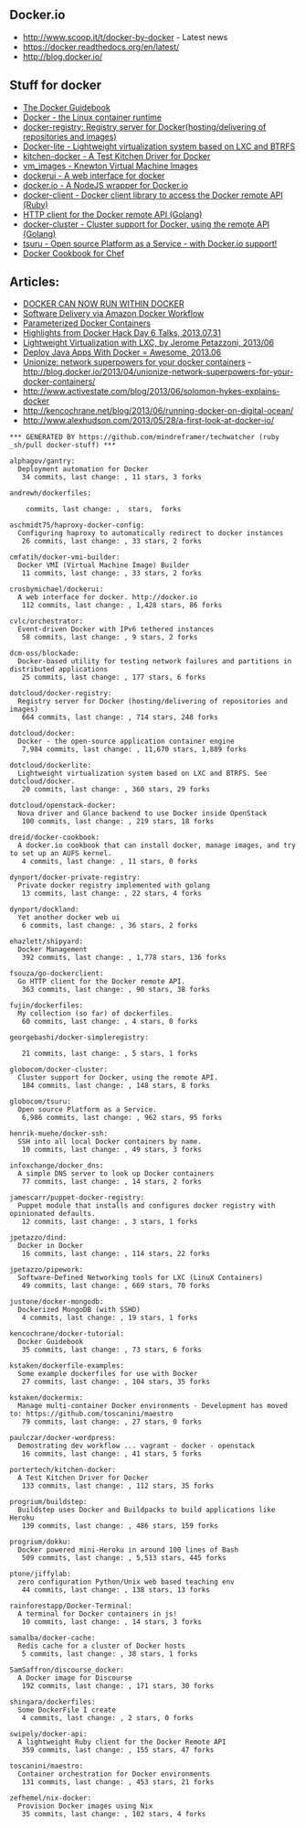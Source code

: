 ## Docker.io
  - http://www.scoop.it/t/docker-by-docker - Latest news
  - https://docker.readthedocs.org/en/latest/
  - http://blog.docker.io/


## Stuff for docker
  - [The Docker Guidebook](http://kencochrane.net/blog/2013/08/the-docker-guidebook/)
  - [Docker - the Linux container runtime](https://github.com/dotcloud/docker)
  - [docker-registry: Registry server for Docker(hosting/delivering of repositories and images)](https://github.com/dotcloud/docker-registry)
  - [Docker-lite - Lightweight virtualization system based on LXC and BTRFS](https://github.com/dotcloud/dockerlite.git)
  - [kitchen-docker - A Test Kitchen Driver for Docker](https://github.com/portertech/kitchen-docker)
  - [vm_images - Knewton Virtual Machine Images](https://github.com/Knewton/vm_images.git)
  - [dockerui - A web interface for docker](https://github.com/crosbymichael/dockerui.git)
  - [docker.io - A NodeJS wrapper for Docker.io](https://github.com/appersonlabs/docker.io.git)
  - [docker-client - Docker client library to access the Docker remote API (Ruby)](https://github.com/geku/docker-client.git)
  - [HTTP client for the Docker remote API (Golang)](https://github.com/fsouza/go-dockerclient.git)
  - [docker-cluster - Cluster support for Docker, using the remote API (Golang)](https://github.com/globocom/docker-cluster.git)
  - [tsuru - Open source Platform as a Service - with Docker.io support!](https://github.com/globocom/tsuru.git)
  - [Docker Cookbook for Chef](https://github.com/dreid/docker-cookbook.git)



## Articles:
  - [DOCKER CAN NOW RUN WITHIN DOCKER](http://blog.docker.io/2013/09/docker-can-now-run-within-docker/)
  - [Software Delivery via Amazon Docker Workflow](http://r.32k.io/adf)
  - [Parameterized Docker Containers](http://blog.james-carr.org/2013/09/04/parameterized-docker-containers/)
  - [Highlights from Docker Hack Day 6 Talks, 2013.07.31](http://blog.runkite.com/2013/07/31/highlights-from-docker-hack-day-6-talks/)
  - [Lightweight Virtualization with LXC, by Jerome Petazzoni, 2013/06 ](http://www.ciecloud.org/2013/subject/07-track06-Jerome%20Petazzoni.pdf)
  - [Deploy Java Apps With Docker = Awesome, 2013.06](http://blogs.atlassian.com/2013/06/deploy-java-apps-with-docker-awesome/)
  - [Unionize: network superpowers for your docker containers](https://gist.github.com/jpetazzo/5493295) - http://blog.docker.io/2013/04/unionize-network-superpowers-for-your-docker-containers/
  - http://www.activestate.com/blog/2013/06/solomon-hykes-explains-docker
  - http://kencochrane.net/blog/2013/06/running-docker-on-digital-ocean/
  - http://www.alexhudson.com/2013/05/28/a-first-look-at-docker-io/



<!-- PROJECTS_LIST_START -->
    *** GENERATED BY https://github.com/mindreframer/techwatcher (ruby _sh/pull docker-stuff) *** 

    alphagov/gantry:
      Deployment automation for Docker
       34 commits, last change: , 11 stars, 3 forks

    andrewh/dockerfiles:

        commits, last change: ,  stars,  forks

    aschmidt75/haproxy-docker-config:
      Configuring haproxy to automatically redirect to docker instances
       26 commits, last change: , 33 stars, 2 forks

    cmfatih/docker-vmi-builder:
      Docker VMI (Virtual Machine Image) Builder
       11 commits, last change: , 33 stars, 2 forks

    crosbymichael/dockerui:
      A web interface for docker. http://docker.io
       112 commits, last change: , 1,428 stars, 86 forks

    cvlc/orchestrator:
      Event-driven Docker with IPv6 tethered instances
       58 commits, last change: , 9 stars, 2 forks

    dcm-oss/blockade:
      Docker-based utility for testing network failures and partitions in distributed applications
       25 commits, last change: , 177 stars, 6 forks

    dotcloud/docker-registry:
      Registry server for Docker (hosting/delivering of repositories and images)
       664 commits, last change: , 714 stars, 248 forks

    dotcloud/docker:
      Docker - the open-source application container engine
       7,984 commits, last change: , 11,670 stars, 1,889 forks

    dotcloud/dockerlite:
      Lightweight virtualization system based on LXC and BTRFS. See dotcloud/docker.
       20 commits, last change: , 360 stars, 29 forks

    dotcloud/openstack-docker:
      Nova driver and Glance backend to use Docker inside OpenStack
       100 commits, last change: , 219 stars, 18 forks

    dreid/docker-cookbook:
      A docker.io cookbook that can install docker, manage images, and try to set up an AUFS kernel.
       4 commits, last change: , 11 stars, 0 forks

    dynport/docker-private-registry:
      Private docker registry implemented with golang
       13 commits, last change: , 22 stars, 4 forks

    dynport/dockland:
      Yet another docker web ui
       6 commits, last change: , 36 stars, 2 forks

    ehazlett/shipyard:
      Docker Management
       392 commits, last change: , 1,778 stars, 136 forks

    fsouza/go-dockerclient:
      Go HTTP client for the Docker remote API.
       363 commits, last change: , 90 stars, 38 forks

    fujin/dockerfiles:
      My collection (so far) of dockerfiles.
       60 commits, last change: , 4 stars, 0 forks

    georgebashi/docker-simpleregistry:

       21 commits, last change: , 5 stars, 1 forks

    globocom/docker-cluster:
      Cluster support for Docker, using the remote API.
       184 commits, last change: , 148 stars, 8 forks

    globocom/tsuru:
      Open source Platform as a Service.
       6,986 commits, last change: , 962 stars, 95 forks

    henrik-muehe/docker-ssh:
      SSH into all local Docker containers by name.
       10 commits, last change: , 49 stars, 3 forks

    infoxchange/docker_dns:
      A simple DNS server to look up Docker containers
       77 commits, last change: , 14 stars, 2 forks

    jamescarr/puppet-docker-registry:
      Puppet module that installs and configures docker registry with opinionated defaults.
       12 commits, last change: , 3 stars, 1 forks

    jpetazzo/dind:
      Docker in Docker
       16 commits, last change: , 114 stars, 22 forks

    jpetazzo/pipework:
      Software-Defined Networking tools for LXC (LinuX Containers)
       49 commits, last change: , 669 stars, 70 forks

    justone/docker-mongodb:
      Dockerized MongoDB (with SSHD)
       4 commits, last change: , 19 stars, 1 forks

    kencochrane/docker-tutorial:
      Docker Guidebook
       35 commits, last change: , 73 stars, 6 forks

    kstaken/dockerfile-examples:
      Some example dockerfiles for use with Docker
       27 commits, last change: , 104 stars, 35 forks

    kstaken/dockermix:
      Manage multi-container Docker environments - Development has moved to: https://github.com/toscanini/maestro
       79 commits, last change: , 27 stars, 0 forks

    paulczar/docker-wordpress:
      Demostrating dev workflow ... vagrant - docker - openstack
       16 commits, last change: , 41 stars, 5 forks

    portertech/kitchen-docker:
      A Test Kitchen Driver for Docker
       133 commits, last change: , 112 stars, 35 forks

    progrium/buildstep:
      Buildstep uses Docker and Buildpacks to build applications like Heroku
       139 commits, last change: , 486 stars, 159 forks

    progrium/dokku:
      Docker powered mini-Heroku in around 100 lines of Bash
       509 commits, last change: , 5,513 stars, 445 forks

    ptone/jiffylab:
      zero configuration Python/Unix web based teaching env
       44 commits, last change: , 138 stars, 13 forks

    rainforestapp/Docker-Terminal:
      A terminal for Docker containers in js!
       10 commits, last change: , 14 stars, 3 forks

    samalba/docker-cache:
      Redis cache for a cluster of Docker hosts
       5 commits, last change: , 38 stars, 1 forks

    SamSaffron/discourse_docker:
      A Docker image for Discourse
       192 commits, last change: , 171 stars, 30 forks

    shingara/dockerfiles:
      Some DockerFile I create
       4 commits, last change: , 2 stars, 0 forks

    swipely/docker-api:
      A lightweight Ruby client for the Docker Remote API
       359 commits, last change: , 155 stars, 47 forks

    toscanini/maestro:
      Container orchestration for Docker environments
       131 commits, last change: , 453 stars, 21 forks

    zefhemel/nix-docker:
      Provision Docker images using Nix
       35 commits, last change: , 102 stars, 4 forks
<!-- PROJECTS_LIST_END -->
